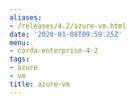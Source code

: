```yaml
---
aliases:
- /releases/4.2/azure-vm.html
date: '2020-01-08T09:59:25Z'
menu:
- corda-enterprise-4-2
tags:
- azure
- vm
title: azure-vm
---
```


